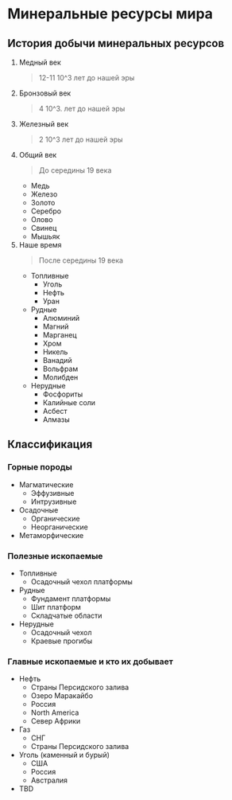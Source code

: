 # Минеральные ресурсы мира

## История добычи минеральных ресурсов

1. Медный век 
    > 12-11 10^3 лет до нашей эры
2. Бронзовый век
    > 4 10^3. лет до нашей эры
3. Железный век
    > 2 10^3 лет до нашей эры
4. Общий век
    > До середины 19 века
   * Медь
   * Железо
   * Золото
   * Серебро
   * Олово
   * Свинец
   * Мышьяк
5. Наше время
    > После середины 19 века
    * Топливные
      * Уголь
      * Нефть
      * Уран
    * Рудные
      * Алюминий
      * Магний
      * Марганец
      * Хром
      * Никель
      * Ванадий
      * Вольфрам
      * Молибден
    * Нерудные
      * Фосфориты
      * Калийные соли
      * Асбест
      * Алмазы

## Классификация

### Горные породы

* Магматические
  * Эффузивные
  * Интрузивные
* Осадочные
  * Органические
  * Неорганические
* Метаморфические

### Полезные ископаемые

* Топливные
  * Осадочный чехол платформы
* Рудные
  * Фундамент платформы
  * Шит платформ
  * Складчатые области
* Нерудные
  * Осадочный чехол
  * Краевые прогибы

### Главные ископаемые и кто их добывает

* Нефть
  * Страны Персидского залива
  * Озеро Маракайбо
  * Россия
  * North America
  * Север Африки
* Газ
  * СНГ
  * Страны Персидского залива
* Уголь (каменный и бурый)
  * США
  * Россия
  * Австралия
* TBD
